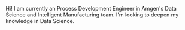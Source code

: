 Hi! I am currently an Process Development Engineer in Amgen's Data Science and Intelligent Manufacturing team. I'm looking to deepen my knowledge in Data Science.
